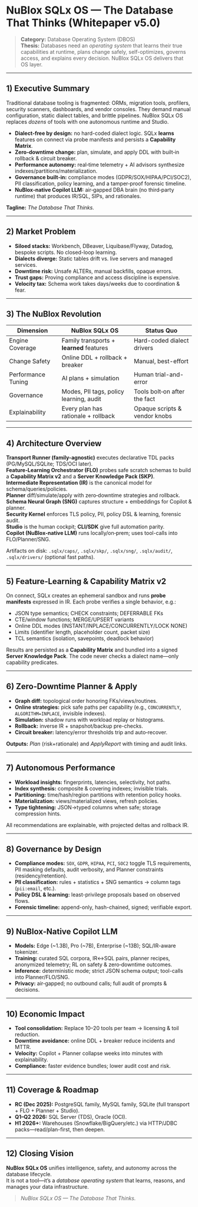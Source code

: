 # NuBlox SQLx OS — The Database That Thinks (Whitepaper v5.0)

> **Category:** Database Operating System (DBOS)  
> **Thesis:** Databases need an *operating system* that learns their true capabilities at runtime, plans change safely, self-optimizes, governs access, and explains every decision. NuBlox SQLx OS delivers that OS layer.

---

## 1) Executive Summary

Traditional database tooling is fragmented: ORMs, migration tools, profilers, security scanners, dashboards, and vendor consoles. They demand manual configuration, static dialect tables, and brittle pipelines. NuBlox SQLx OS replaces *dozens* of tools with one autonomous runtime and Studio.

- **Dialect‑free by design:** no hard-coded dialect logic. SQLx **learns** features on connect via probe manifests and persists a **Capability Matrix**.
- **Zero‑downtime change:** plan, simulate, and apply DDL with built‑in rollback & circuit breaker.
- **Performance autonomy:** real‑time telemetry + AI advisors synthesize indexes/partitions/materialization.
- **Governance built‑in:** compliance modes (GDPR/SOX/HIPAA/PCI/SOC2), PII classification, policy learning, and a tamper‑proof forensic timeline.
- **NuBlox‑native Copilot LLM:** air‑gapped DBA brain (no third‑party runtime) that produces IR/SQL, SIPs, and rationales.

**Tagline:** *The Database That Thinks.*

---

## 2) Market Problem

- **Siloed stacks:** Workbench, DBeaver, Liquibase/Flyway, Datadog, bespoke scripts. No closed-loop learning.
- **Dialects diverge:** Static tables drift vs. live servers and managed services.
- **Downtime risk:** Unsafe ALTERs, manual backfills, opaque errors.
- **Trust gaps:** Proving compliance and access discipline is expensive.
- **Velocity tax:** Schema work takes days/weeks due to coordination & fear.

---

## 3) The NuBlox Revolution

| Dimension                | NuBlox SQLx OS                           | Status Quo                         |
|--------------------------|-------------------------------------------|------------------------------------|
| Engine Coverage          | Family transports + **learned** features | Hard-coded dialect drivers          |
| Change Safety            | Online DDL + rollback + breaker          | Manual, best-effort                 |
| Performance Tuning       | AI plans + simulation                     | Human trial-and-error               |
| Governance               | Modes, PII tags, policy learning, audit   | Tools bolt‑on after the fact        |
| Explainability           | Every plan has rationale + rollback       | Opaque scripts & vendor knobs       |

---

## 4) Architecture Overview

**Transport Runner (family-agnostic)** executes declarative TDL packs (PG/MySQL/SQLite; TDS/OCI later).  
**Feature‑Learning Orchestrator (FLO)** probes safe scratch schemas to build a **Capability Matrix v2** and a **Server Knowledge Pack (SKP)**.  
**Intermediate Representation (IR)** is the canonical model for schema/queries/policies.  
**Planner** diff/simulate/apply with zero‑downtime strategies and rollback.  
**Schema Neural Graph (SNG)** captures structure + embeddings for Copilot & planner.  
**Security Kernel** enforces TLS policy, PII, policy DSL & learning, forensic audit.  
**Studio** is the human cockpit; **CLI/SDK** give full automation parity.  
**Copilot (NuBlox-native LLM)** runs locally/on‑prem; uses tool-calls into FLO/Planner/SNG.

Artifacts on disk: `.sqlx/caps/`, `.sqlx/skp/`, `.sqlx/sng/`, `.sqlx/audit/`, `.sqlx/drivers/` (optional fast paths).

---

## 5) Feature‑Learning & Capability Matrix v2

On connect, SQLx creates an ephemeral sandbox and runs **probe manifests** expressed in IR. Each probe verifies a single behavior, e.g.:

- JSON type semantics; CHECK constraints; DEFERRABLE FKs  
- CTE/window functions; MERGE/UPSERT variants  
- Online DDL modes (INSTANT/INPLACE/CONCURRENTLY/LOCK NONE)  
- Limits (identifier length, placeholder count, packet size)  
- TCL semantics (isolation, savepoints, deadlock behavior)

Results are persisted as a **Capability Matrix** and bundled into a signed **Server Knowledge Pack**. The code never checks a dialect name—only capability predicates.

---

## 6) Zero‑Downtime Planner & Apply

- **Graph diff:** topological order honoring FKs/views/routines.  
- **Online strategies:** pick safe paths per capability (e.g., `CONCURRENTLY`, `ALGORITHM=INPLACE`, invisible indexes).  
- **Simulation:** shadow runs with workload replay or histograms.  
- **Rollback:** inverse IR + snapshot/backup pre-checks.  
- **Circuit breaker:** latency/error thresholds trip and auto‑recover.

**Outputs:** *Plan* (risk+rationale) and *ApplyReport* with timing and audit links.

---

## 7) Autonomous Performance

- **Workload insights:** fingerprints, latencies, selectivity, hot paths.  
- **Index synthesis:** composite & covering indexes; invisible trials.  
- **Partitioning:** time/hash/region partitions with retention policy hooks.  
- **Materialization:** views/materialized views, refresh policies.  
- **Type tightening:** JSON→typed columns when safe; storage compression hints.

All recommendations are explainable, with projected deltas and rollback IR.

---

## 8) Governance by Design

- **Compliance modes:** `SOX`, `GDPR`, `HIPAA`, `PCI`, `SOC2` toggle TLS requirements, PII masking defaults, audit verbosity, and Planner constraints (residency/retention).  
- **PII classification:** rules + statistics + SNG semantics → column tags (`pii:email`, etc.).  
- **Policy DSL & learning:** least-privilege proposals based on observed flows.  
- **Forensic timeline:** append-only, hash-chained, signed; verifiable export.

---

## 9) NuBlox‑Native Copilot LLM

- **Models:** Edge (~1.3B), Pro (~7B), Enterprise (~13B); SQL/IR-aware tokenizer.  
- **Training:** curated SQL corpora, IR↔SQL pairs, planner recipes, anonymized telemetry; RL on safety & zero‑downtime outcomes.  
- **Inference:** deterministic mode; strict JSON schema output; tool-calls into Planner/FLO/SNG.  
- **Privacy:** air‑gapped; no outbound calls; full audit of prompts & decisions.

---

## 10) Economic Impact

- **Tool consolidation:** Replace 10–20 tools per team → licensing & toil reduction.  
- **Downtime avoidance:** online DDL + breaker reduce incidents and MTTR.  
- **Velocity:** Copilot + Planner collapse weeks into minutes with explainability.  
- **Compliance:** faster evidence bundles; lower audit cost and risk.

---

## 11) Coverage & Roadmap

- **RC (Dec 2025):** PostgreSQL family, MySQL family, SQLite (full transport + FLO + Planner + Studio).  
- **Q1–Q2 2026:** SQL Server (TDS), Oracle (OCI).  
- **H1 2026+:** Warehouses (Snowflake/BigQuery/etc.) via HTTP/JDBC packs—read/plan-first, then deepen.

---

## 12) Closing Vision

**NuBlox SQLx OS** unifies intelligence, safety, and autonomy across the database lifecycle.  
It is not a tool—it’s a *database operating system* that learns, reasons, and manages your data infrastructure.

> *NuBlox SQLx OS — The Database That Thinks.*
